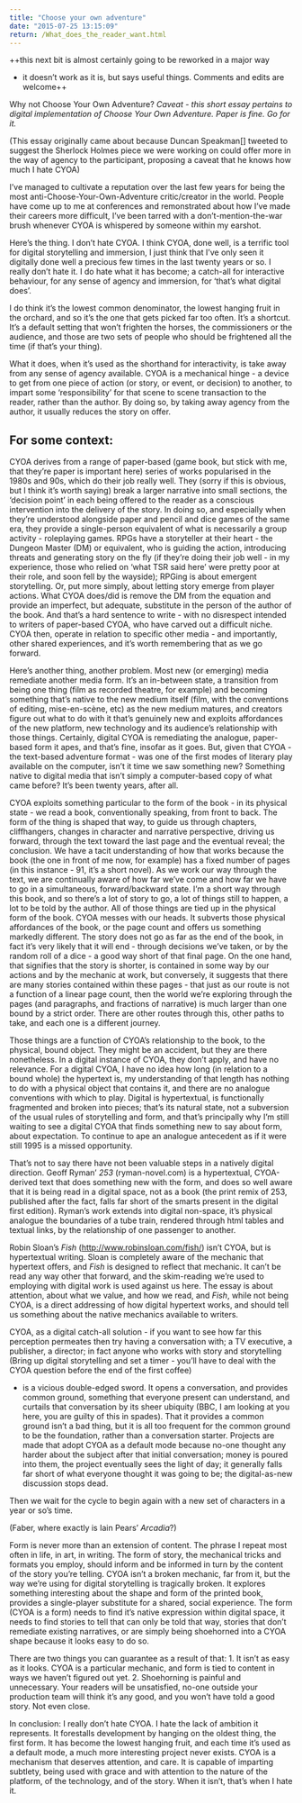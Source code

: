 ```yaml
---
title: "Choose your own adventure"
date: "2015-07-25 13:15:09"
return: /What_does_the_reader_want.html
---
```


++this next bit is almost certainly going to be reworked in a major way
- it doesn’t work as it is, but says useful things. Comments and edits
are welcome++

Why not Choose Your Own Adventure? *Caveat - this short essay pertains
to digital implementation of Choose Your Own Adventure. Paper is fine.
Go for it.*

(This essay originally came about because Duncan Speakman\[\] tweeted to
suggest the Sherlock Holmes piece we were working on could offer more in
the way of agency to the participant, proposing a caveat that he knows
how much I hate CYOA)

I’ve managed to cultivate a reputation over the last few years for being
the most anti-Choose-Your-Own-Adventure critic/creator in the world.
People have come up to me at conferences and remonstrated about how I’ve
made their careers more difficult, I’ve been tarred with a
don’t-mention-the-war brush whenever CYOA is whispered by someone within
my earshot.

Here’s the thing. I don’t hate CYOA. I think CYOA, done well, is a
terrific tool for digital storytelling and immersion, I just think that
I’ve only seen it digitally done well a precious few times in the last
twenty years or so. I really don’t hate it. I do hate what it has
become; a catch-all for interactive behaviour, for any sense of agency
and immersion, for ‘that’s what digital does’.

I do think it’s the lowest common denominator, the lowest hanging fruit
in the orchard, and so it’s the one that gets picked far too often. It’s
a shortcut. It’s a default setting that won’t frighten the horses, the
commissioners or the audience, and those are two sets of people who
should be frightened all the time (if that’s your thing).

What it does, when it’s used as the shorthand for interactivity, is take
away from any sense of agency available. CYOA is a mechanical hinge - a
device to get from one piece of action (or story, or event, or decision)
to another, to impart some ‘responsibility’ for that scene to scene
transaction to the reader, rather than the author. By doing so, by
taking away agency from the author, it usually reduces the story on
offer.

For some context:
-----------------

CYOA derives from a range of paper-based (game book, but stick with me,
that they’re paper is important here) series of works popularised in the
1980s and 90s, which do their job really well. They (sorry if this is
obvious, but I think it’s worth saying) break a larger narrative into
small sections, the ‘decision point’ in each being offered to the reader
as a conscious intervention into the delivery of the story. In doing so,
and especially when they’re understood alongside paper and pencil and
dice games of the same era, they provide a single-person equivalent of
what is necessarily a group activity - roleplaying games. RPGs have a
storyteller at their heart - the Dungeon Master (DM) or equivalent, who
is guiding the action, introducing threats and generating story on the
fly (if they’re doing their job well - in my experience, those who
relied on ‘what TSR said here’ were pretty poor at their role, and soon
fell by the wayside); RPGing is about emergent storytelling. Or, put
more simply, about letting story emerge from player actions. What CYOA
does/did is remove the DM from the equation and provide an imperfect,
but adequate, substitute in the person of the author of the book. And
that’s a hard sentence to write - with no disrespect intended to writers
of paper-based CYOA, who have carved out a difficult niche. CYOA then,
operate in relation to specific other media - and importantly, other
shared experiences, and it’s worth remembering that as we go forward.

Here’s another thing, another problem. Most new (or emerging) media
remediate another media form. It’s an in-between state, a transition
from being one thing (film as recorded theatre, for example) and
becoming something that’s native to the new medium itself (film, with
the conventions of editing, mise-en-scène, etc) as the new medium
matures, and creators figure out what to do with it that’s genuinely new
and exploits affordances of the new platform, new technology and its
audience’s relationship with those things. Certainly, digital CYOA is
remediating the analogue, paper-based form it apes, and that’s fine,
insofar as it goes. But, given that CYOA - the text-based adventure
format - was one of the first modes of literary play available on the
computer, isn’t it time we saw something new? Something native to
digital media that isn’t simply a computer-based copy of what came
before? It’s been twenty years, after all.

CYOA exploits something particular to the form of the book - in its
physical state - we read a book, conventionally speaking, from front to
back. The form of the thing is shaped that way, to guide us through
chapters, cliffhangers, changes in character and narrative perspective,
driving us forward, through the text toward the last page and the
eventual reveal; the conclusion. We have a tacit understanding of how
that works because the book (the one in front of me now, for example)
has a fixed number of pages (in this instance - 91, it’s a short novel).
As we work our way through the text, we are continually aware of how far
we’ve come and how far we have to go in a simultaneous, forward/backward
state. I’m a short way through this book, and so there’s a lot of story
to go, a lot of things still to happen, a lot to be told by the author.
All of those things are tied up in the physical form of the book. CYOA
messes with our heads. It subverts those physical affordances of the
book, or the page count and offers us something markedly different. The
story does not go as far as the end of the book, in fact it’s very
likely that it will end - through decisions we’ve taken, or by the
random roll of a dice - a good way short of that final page. On the one
hand, that signifies that the story is shorter, is contained in some way
by our actions and by the mechanic at work, but conversely, it suggests
that there are many stories contained within these pages - that just as
our route is not a function of a linear page count, then the world we’re
exploring through the pages (and paragraphs, and fractions of narrative)
is much larger than one bound by a strict order. There are other routes
through this, other paths to take, and each one is a different journey.

Those things are a function of CYOA’s relationship to the book, to the
physical, bound object. They might be an accident, but they are there
nonetheless. In a digital instance of CYOA, they don’t apply, and have
no relevance. For a digital CYOA, I have no idea how long (in relation
to a bound whole) the hypertext is, my understanding of that length has
nothing to do with a physical object that contains it, and there are no
analogue conventions with which to play. Digital is hypertextual, is
functionally fragmented and broken into pieces; that’s its natural
state, not a subversion of the usual rules of storytelling and form, and
that’s principally why I’m still waiting to see a digital CYOA that
finds something new to say about form, about expectation. To continue to
ape an analogue antecedent as if it were still 1995 is a missed
opportunity.

That’s not to say there have not been valuable steps in a natively
digital direction. Geoff Ryman’ *253* (ryman-novel.com) is a
hypertextual, CYOA-derived text that does something new with the form,
and does so well aware that it is being read in a digital space, not as
a book (the print remix of 253, published after the fact, falls far
short of the smarts present in the digital first edition). Ryman’s work
extends into digital non-space, it’s physical analogue the boundaries of
a tube train, rendered through html tables and textual links, by the
relationship of one passenger to another.

Robin Sloan’s *Fish* (http://www.robinsloan.com/fish/) isn’t CYOA, but
is hypertextual writing. Sloan is completely aware of the mechanic that
hypertext offers, and *Fish* is designed to reflect that mechanic. It
can’t be read any way other that forward, and the skim-reading we’re
used to employing with digital work is used against us here. The essay
is about attention, about what we value, and how we read, and *Fish*,
while not being CYOA, is a direct addressing of how digital hypertext
works, and should tell us something about the native mechanics available
to writers.

CYOA, as a digital catch-all solution - if you want to see how far this
perception permeates then try having a conversation with; a TV
executive, a publisher, a director; in fact anyone who works with story
and storytelling (Bring up digital storytelling and set a timer - you’ll
have to deal with the CYOA question before the end of the first coffee)
- is a vicious double-edged sword. It opens a conversation, and provides
common ground, something that everyone present can understand, and
curtails that conversation by its sheer ubiquity (BBC, I am looking at
you here, you are guilty of this in spades). That it provides a common
ground isn’t a bad thing, but it is all too frequent for the common
ground to be the foundation, rather than a conversation starter.
Projects are made that adopt CYOA as a default mode because no-one
thought any harder about the subject after that initial conversation;
money is poured into them, the project eventually sees the light of day;
it generally falls far short of what everyone thought it was going to
be; the digital-as-new discussion stops dead.

Then we wait for the cycle to begin again with a new set of characters
in a year or so’s time.

(Faber, where exactly is Iain Pears’ *Arcadia*?)

Form is never more than an extension of content. The phrase I repeat
most often in life, in art, in writing. The form of story, the
mechanical tricks and formats you employ, should inform and be informed
in turn by the content of the story you’re telling. CYOA isn’t a broken
mechanic, far from it, but the way we’re using for digital storytelling
is tragically broken. It explores something interesting about the shape
and form of the printed book, provides a single-player substitute for a
shared, social experience. The form (CYOA is a form) needs to find it’s
native expression within digital space, it needs to find stories to tell
that can only be told that way, stories that don’t remediate existing
narratives, or are simply being shoehorned into a CYOA shape because it
looks easy to do so.

There are two things you can guarantee as a result of that: 1. It isn’t
as easy as it looks. CYOA is a particular mechanic, and form is tied to
content in ways we haven’t figured out yet. 2. Shoehorning is painful
and unnecessary. Your readers will be unsatisfied, no-one outside your
production team will think it’s any good, and you won’t have told a good
story. Not even close.

In conclusion: I really don’t hate CYOA. I hate the lack of ambition it
represents. It forestalls development by hanging on the oldest thing,
the first form. It has become the lowest hanging fruit, and each time
it’s used as a default mode, a much more interesting project never
exists. CYOA is a mechanism that deserves attention, and care. It is
capable of imparting subtlety, being used with grace and with attention
to the nature of the platform, of the technology, and of the story. When
it isn’t, that’s when I hate it.
